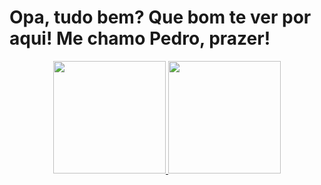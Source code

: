 # Opa, tudo bem? Que bom te ver por aqui! Me chamo Pedro, prazer!

<div align="center">
  <a href="https://github.com/21Johnn">
  <img height="180em" src="https://github-readme-stats.vercel.app/api?username=PedroReis16&show_icons=true&theme=dracula&include_all_commits=true&count_private=true"/>
  <img height="180em" src="https://github-readme-stats.vercel.app/api/top-langs/?username=PedroReis16&layout=compact&langs_count=7&theme=dracula"/>
</div>
